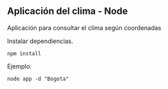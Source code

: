 
## Aplicación del clima - Node

Aplicación para consultar el clima según coordenadas


Instalar dependiencias.

```
npm install
```

Ejemplo:

```
node app -d "Bogota"
```